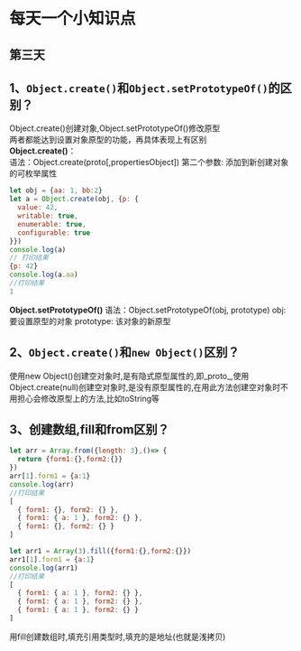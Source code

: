 # 每天一个小知识点
## 第三天
## 1、`Object.create()`和`Object.setPrototypeOf()`的区别？
Object.create()创建对象,Object.setPrototypeOf()修改原型  
两者都能达到设置对象原型的功能，再具体表现上有区别  
**Object.create()**：  
语法：Object.create(proto[,propertiesObject])
第二个参数: 添加到新创建对象的可枚举属性
```js
let obj = {aa: 1, bb:2}
let a = Object.create(obj, {p: {
  value: 42,
  writable: true,
  enumerable: true,
  configurable: true
}})
console.log(a)
// 打印结果
{p: 42}
console.log(a.aa)
//打印结果
1
```
**Object.setPrototypeOf()**
语法：Object.setPrototypeOf(obj, prototype)
obj: 要设置原型的对象
prototype: 该对象的新原型
## 2、`Object.create()`和`new Object()`区别？
使用new Object()创建空对象时,是有隐式原型属性的,即_proto_,使用Object.create(null)创建空对象时,是没有原型属性的,在用此方法创建空对象时不用担心会修改原型上的方法,比如toString等
## 3、创建数组,fill和from区别？
```js
let arr = Array.from({length: 3},()=> {
  return {form1:{},form2:{}}
})
arr[1].form1 = {a:1}
console.log(arr)
//打印结果
[
  { form1: {}, form2: {} },
  { form1: { a: 1 }, form2: {} },
  { form1: {}, form2: {} }
]

let arr1 = Array(3).fill({form1:{},form2:{}})
arr1[1].form1 = {a:1}
console.log(arr1)
//打印结果
[
  { form1: { a: 1 }, form2: {} },
  { form1: { a: 1 }, form2: {} },
  { form1: { a: 1 }, form2: {} }
]
```
用fill创建数组时,填充引用类型时,填充的是地址(也就是浅拷贝)